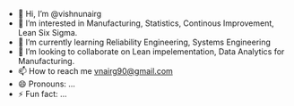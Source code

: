 - 👋 Hi, I’m @vishnunairg
- 👀 I’m interested in Manufacturing, Statistics, Continous Improvement, Lean Six Sigma.
- 🌱 I’m currently learning Reliability Engineering, Systems Engineering
- 💞️ I’m looking to collaborate on Lean impelementation, Data Analytics for Manufacturing.
- 📫 How to reach me vnairg90@gmail.com
- 😄 Pronouns: ...
- ⚡ Fun fact: ...

<!---
vishnunairg/vishnunairg is a ✨ special ✨ repository because its `README.md` (this file) appears on your GitHub profile.
You can click the Preview link to take a look at your changes.
--->
